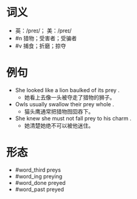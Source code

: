 # 词义
- 英：/preɪ/； 美：/preɪ/
- #n 猎物；受害者；受骗者
- #v 捕食；折磨；掠夺
# 例句
- She looked like a lion baulked of its prey .
	- 她看上去像一头被夺走了猎物的狮子。
- Owls usually swallow their prey whole .
	- 猫头鹰通常把猎物囫囵吞下。
- She knew she must not fall prey to his charm .
	- 她清楚她绝不可以被他迷住。
# 形态
- #word_third preys
- #word_ing preying
- #word_done preyed
- #word_past preyed
